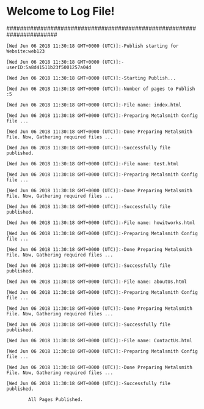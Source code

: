 # Welcome to Log File!


#######################################################################

	[Wed Jun 06 2018 11:30:18 GMT+0000 (UTC)]:-Publish starting for Website:web123

	[Wed Jun 06 2018 11:30:18 GMT+0000 (UTC)]:-userID:5a8d41511b23f5001257a04d

	[Wed Jun 06 2018 11:30:18 GMT+0000 (UTC)]:-Starting Publish...

	[Wed Jun 06 2018 11:30:18 GMT+0000 (UTC)]:-Number of pages to Publish :5

>>>>>>>>>>>>>>>>>>>>>>>>>>>>>>>>>>>>>>>>>>>>>>>>>>>>>>>>>>>>>>>

	[Wed Jun 06 2018 11:30:18 GMT+0000 (UTC)]:-File name: index.html

	[Wed Jun 06 2018 11:30:18 GMT+0000 (UTC)]:-Preparing Metalsmith Config file ...

	[Wed Jun 06 2018 11:30:18 GMT+0000 (UTC)]:-Done Preparing Metalsmith File. Now, Gathering required files ...

	[Wed Jun 06 2018 11:30:18 GMT+0000 (UTC)]:-Successfully file published.

>>>>>>>>>>>>>>>>>>>>>>>>>>>>>>>>>>>>>>>>>>>>>>>>>>>>>>>>>>>>>>>

	[Wed Jun 06 2018 11:30:18 GMT+0000 (UTC)]:-File name: test.html

	[Wed Jun 06 2018 11:30:18 GMT+0000 (UTC)]:-Preparing Metalsmith Config file ...

	[Wed Jun 06 2018 11:30:18 GMT+0000 (UTC)]:-Done Preparing Metalsmith File. Now, Gathering required files ...

	[Wed Jun 06 2018 11:30:18 GMT+0000 (UTC)]:-Successfully file published.

>>>>>>>>>>>>>>>>>>>>>>>>>>>>>>>>>>>>>>>>>>>>>>>>>>>>>>>>>>>>>>>

	[Wed Jun 06 2018 11:30:18 GMT+0000 (UTC)]:-File name: howitworks.html

	[Wed Jun 06 2018 11:30:18 GMT+0000 (UTC)]:-Preparing Metalsmith Config file ...

	[Wed Jun 06 2018 11:30:18 GMT+0000 (UTC)]:-Done Preparing Metalsmith File. Now, Gathering required files ...

	[Wed Jun 06 2018 11:30:18 GMT+0000 (UTC)]:-Successfully file published.

>>>>>>>>>>>>>>>>>>>>>>>>>>>>>>>>>>>>>>>>>>>>>>>>>>>>>>>>>>>>>>>

	[Wed Jun 06 2018 11:30:18 GMT+0000 (UTC)]:-File name: aboutUs.html

	[Wed Jun 06 2018 11:30:18 GMT+0000 (UTC)]:-Preparing Metalsmith Config file ...

	[Wed Jun 06 2018 11:30:18 GMT+0000 (UTC)]:-Done Preparing Metalsmith File. Now, Gathering required files ...

	[Wed Jun 06 2018 11:30:18 GMT+0000 (UTC)]:-Successfully file published.

>>>>>>>>>>>>>>>>>>>>>>>>>>>>>>>>>>>>>>>>>>>>>>>>>>>>>>>>>>>>>>>

	[Wed Jun 06 2018 11:30:18 GMT+0000 (UTC)]:-File name: ContactUs.html

	[Wed Jun 06 2018 11:30:18 GMT+0000 (UTC)]:-Preparing Metalsmith Config file ...

	[Wed Jun 06 2018 11:30:18 GMT+0000 (UTC)]:-Done Preparing Metalsmith File. Now, Gathering required files ...

	[Wed Jun 06 2018 11:30:18 GMT+0000 (UTC)]:-Successfully file published.

>>>>>>>>>>>>>>>>>>>>>>>>>>>>>>>>>>>>>>>>>>>>>>>>>>>>>>>>>>>>>>>

			All Pages Published.